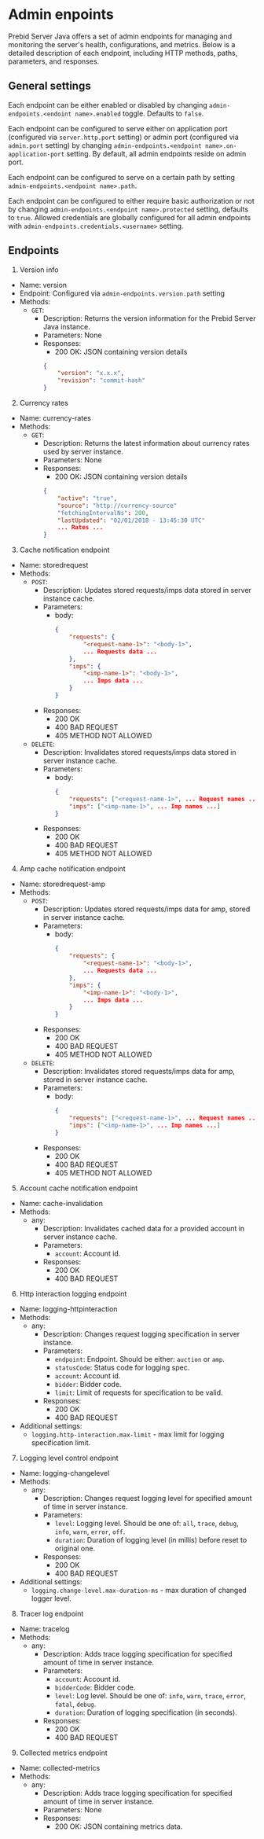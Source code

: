 # Admin enpoints

Prebid Server Java offers a set of admin endpoints for managing and monitoring the server's health, configurations, and
metrics. Below is a detailed description of each endpoint, including HTTP methods, paths, parameters, and responses.

## General settings

Each endpoint can be either enabled or disabled by changing `admin-endpoints.<endoint name>.enabled` toggle. Defaults to
`false`.

Each endpoint can be configured to serve either on application port (configured via `server.http.port` setting) or
admin port (configured via `admin.port` setting) by changing `admin-endpoints.<endpoint name>.on-application-port`
setting.
By default, all admin endpoints reside on admin port.

Each endpoint can be configured to serve on a certain path by setting `admin-endpoints.<endpoint name>.path`.

Each endpoint can be configured to either require basic authorization or not by changing
`admin-endpoints.<endpoint name>.protected` setting,
defaults to `true`. Allowed credentials are globally configured for all admin endpoints with
`admin-endpoints.credentials.<username>`
setting.

## Endpoints

1. Version info

- Name: version
- Endpoint: Configured via `admin-endpoints.version.path` setting
- Methods:
    - `GET`:
        - Description: Returns the version information for the Prebid Server Java instance.
        - Parameters: None
        - Responses:
            - 200 OK: JSON containing version details
            ```json
            {
                "version": "x.x.x",
                "revision": "commit-hash"
            }
           ```

2. Currency rates

- Name: currency-rates
- Methods:
    - `GET`:
        - Description: Returns the latest information about currency rates used by server instance.
        - Parameters: None
        - Responses:
            - 200 OK: JSON containing version details
            ```json
            {
                "active": "true",
                "source": "http://currency-source"
                "fetchingIntervalNs": 200,
                "lastUpdated": "02/01/2018 - 13:45:30 UTC"
                ... Rates ...
            }
           ```

3. Cache notification endpoint

- Name: storedrequest
- Methods:
    - `POST`:
        - Description: Updates stored requests/imps data stored in server instance cache.
        - Parameters:
            - body:
              ```json
              {
                  "requests": {
                      "<request-name-1>": "<body-1>",
                      ... Requests data ...
                  },
                  "imps": {
                      "<imp-name-1>": "<body-1>",
                      ... Imps data ...
                  }
              }
              ``` 
        - Responses:
            - 200 OK
            - 400 BAD REQUEST
            - 405 METHOD NOT ALLOWED
    - `DELETE`:
        - Description: Invalidates stored requests/imps data stored in server instance cache.
        - Parameters:
            - body:
              ```json
              {
                  "requests": ["<request-name-1>", ... Request names ...],
                  "imps": ["<imp-name-1>", ... Imp names ...]
              }
              ``` 
        - Responses:
            - 200 OK
            - 400 BAD REQUEST
            - 405 METHOD NOT ALLOWED

4. Amp cache notification endpoint

- Name: storedrequest-amp
- Methods:
    - `POST`:
        - Description: Updates stored requests/imps data for amp, stored in server instance cache.
        - Parameters:
            - body:
              ```json
              {
                  "requests": {
                      "<request-name-1>": "<body-1>",
                      ... Requests data ...
                  },
                  "imps": {
                      "<imp-name-1>": "<body-1>",
                      ... Imps data ...
                  }
              }
              ``` 
        - Responses:
            - 200 OK
            - 400 BAD REQUEST
            - 405 METHOD NOT ALLOWED
    - `DELETE`:
        - Description: Invalidates stored requests/imps data for amp, stored in server instance cache.
        - Parameters:
            - body:
              ```json
              {
                  "requests": ["<request-name-1>", ... Request names ...],
                  "imps": ["<imp-name-1>", ... Imp names ...]
              }
              ``` 
        - Responses:
            - 200 OK
            - 400 BAD REQUEST
            - 405 METHOD NOT ALLOWED

5. Account cache notification endpoint

- Name: cache-invalidation
- Methods:
    - any:
        - Description: Invalidates cached data for a provided account in server instance cache.
        - Parameters:
            - `account`: Account id.
        - Responses:
            - 200 OK
            - 400 BAD REQUEST


6. Http interaction logging endpoint

- Name: logging-httpinteraction
- Methods:
    - any:
        - Description: Changes request logging specification in server instance.
        - Parameters:
            - `endpoint`: Endpoint. Should be either: `auction` or `amp`.
            - `statusCode`: Status code for logging spec.
            - `account`: Account id.
            - `bidder`: Bidder code.
            - `limit`: Limit of requests for specification to be valid.
        - Responses:
            - 200 OK
            - 400 BAD REQUEST
- Additional settings:
    - `logging.http-interaction.max-limit` - max limit for logging specification limit.

7. Logging level control endpoint

- Name: logging-changelevel
- Methods:
    - any:
        - Description: Changes request logging level for specified amount of time in server instance.
        - Parameters:
            - `level`: Logging level. Should be one of: `all`, `trace`, `debug`, `info`, `warn`, `error`, `off`.
            - `duration`: Duration of logging level (in millis) before reset to original one.
        - Responses:
            - 200 OK
            - 400 BAD REQUEST
- Additional settings:
    - `logging.change-level.max-duration-ms` - max duration of changed logger level.

8. Tracer log endpoint

- Name: tracelog
- Methods:
    - any:
        - Description: Adds trace logging specification for specified amount of time in server instance.
        - Parameters:
            - `account`: Account id.
            - `bidderCode`: Bidder code.
            - `level`: Log level. Should be one of: `info`, `warn`, `trace`, `error`, `fatal`, `debug`.
            - `duration`: Duration of logging specification (in seconds).
        - Responses:
            - 200 OK
            - 400 BAD REQUEST

9. Collected metrics endpoint

- Name: collected-metrics
- Methods:
    - any:
        - Description: Adds trace logging specification for specified amount of time in server instance.
        - Parameters: None
        - Responses:
            - 200 OK: JSON containing metrics data.
